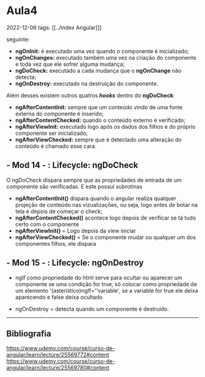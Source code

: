 # Aula4
2022-12-06
tags: [[../index Angular]]]

seguinte:

-   **ngOnInit:** é executado uma vez quando o componente é inicializado;
-   **ngOnChanges:** executado também uma vez na criação do componente e toda vez que ele sofrer alguma mudança;
-   **ngDoCheck:** executado a cada mudança que o **ngOnChange** não detecta;
-   **ngOnDestroy:** executado na destruição do componente.

Além desses existem outros quatros **_hooks_** dentro do **ngDoCheck**:

-   **ngAfterContentInit:** sempre que um conteúdo vindo de uma fonte externa do componente é inserido;
-   **ngAfterContentChecked:** quando o conteúdo externo é verificado;
-   **ngAfterViewInit:** executado logo após os dados dos filhos e do próprio componente ser inicializado;
-   **ngAfterViewChecked:** sempre que é detectado uma alteração do conteúdo é chamado esse cara.

## - Mod  14 - : Lifecycle: ngDoCheck

O ngDoCheck dispara sempre que as propriedades de entrada de um componente são verificadas. E este possuí subrotinas
	
* **ngAfterContentInit()** dispara quando o angular realiza qualquer projeção de conteúdo nas vizualizações, ou seja, logo antes de botar na tela e depois de começar o check;
* **ngAfterContentChecked()** acontece logo depois de verificar se tá tudo certo com o componente
* **ngAfterViewInit()** = Logo depois da view iniciar
* **ngAfterViewChecked()** = Se o componente mudar ou qualquer um dos componentes filhos, ele dispara

## - Mod  15 - : Lifecycle: ngOnDestroy

* ngIf como propriedade do html serve para ocultar ou aparecer um componente se uma condição for true, só colocar como propriedade de um elemento '(asterístico)ngIf=''variable', se a variable for true ele deixa aparecendo e false deixa ocultado 

* ngOnDestroy =  detecta quando um componente é destruído.

-----------------------------------------------
## Bibliografia

https://www.udemy.com/course/curso-de-angular/learn/lecture/25569772#content
https://www.udemy.com/course/curso-de-angular/learn/lecture/25569780#content
